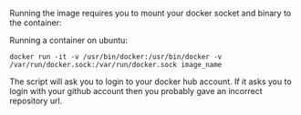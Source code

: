 Running the image requires you to mount your docker socket and binary to the container:

Running a container on ubuntu:
```
docker run -it -v /usr/bin/docker:/usr/bin/docker -v /var/run/docker.sock:/var/run/docker.sock image_name
```

The script will ask you to login to your docker hub account. If it asks you to login with your github account then you probably gave an incorrect repository url.
